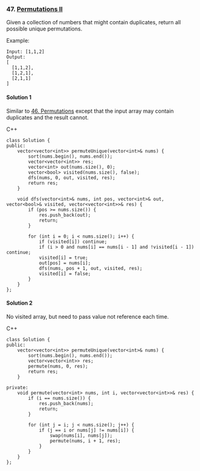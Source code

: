 ### 47\. [Permutations II](https://leetcode.com/problems/permutations-ii/)

Given a collection of numbers that might contain duplicates, return all possible unique permutations.

Example:
```
Input: [1,1,2]
Output:
[
  [1,1,2],
  [1,2,1],
  [2,1,1]
]
```

#### Solution 1

Similar to [46. Permutations](https://leetcode.com/problems/permutations/) except that 
the input array may contain duplicates and the result cannot.

C++

```
class Solution {
public:
    vector<vector<int>> permuteUnique(vector<int>& nums) {
        sort(nums.begin(), nums.end());
        vector<vector<int>> res;
        vector<int> out(nums.size(), 0);
        vector<bool> visited(nums.size(), false);
        dfs(nums, 0, out, visited, res);
        return res;
    }
    
    void dfs(vector<int>& nums, int pos, vector<int>& out, vector<bool>& visited, vector<vector<int>>& res) {
        if (pos >= nums.size()) {
            res.push_back(out);
            return;
        }
        
        for (int i = 0; i < nums.size(); i++) {
            if (visited[i]) continue;
            if (i > 0 and nums[i] == nums[i - 1] and !visited[i - 1]) continue;
            visited[i] = true;
            out[pos] = nums[i];
            dfs(nums, pos + 1, out, visited, res);
            visited[i] = false;
        }
    }
};
```

#### Solution 2

No visited array, but need to pass value not reference each time.

C++

```
class Solution {
public:
    vector<vector<int>> permuteUnique(vector<int>& nums) {
        sort(nums.begin(), nums.end());
        vector<vector<int>> res;
        permute(nums, 0, res);
        return res;
    }
    
private:
    void permute(vector<int> nums, int i, vector<vector<int>>& res) {
        if (i == nums.size()) {
            res.push_back(nums);
            return;
        }
        
        for (int j = i; j < nums.size(); j++) {
            if (j == i or nums[j] != nums[i]) {
                swap(nums[i], nums[j]);
                permute(nums, i + 1, res);
            }
        }
    }
};
```
